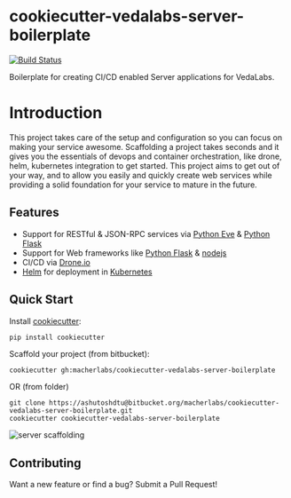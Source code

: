cookiecutter-vedalabs-server-boilerplate
========

[![Build Status](https://drone.vedalabs.in/api/badges/macherlabs/cookiecutter-vedalabs-server-boilerplate/status.svg?branch=master)](https://drone.vedalabs.in/macherlabs/cookiecutter-vedalabs-server-boilerplate)

Boilerplate for creating CI/CD enabled Server applications for VedaLabs.

# Introduction
This project takes care of the setup and configuration so you can focus on making your service awesome. Scaffolding a project takes seconds and it gives you the essentials of devops and container orchestration, like drone, helm, kubernetes integration to get started. This project aims to get out of your way, and to allow you easily and quickly create web services while providing a solid foundation for your service to mature in the future.

## Features

- Support for RESTful & JSON-RPC services via [Python Eve](http://docs.python-eve.org/en/latest/) & [Python Flask](http://flask.pocoo.org/)
- Support for Web frameworks like [Python Flask](http://flask.pocoo.org/) & [nodejs](https://nodejs.org/en/)
- CI/CD via [Drone.io](https://drone.vedalabs.in)
- [Helm](https://www.helm.sh/) for deployment in [Kubernetes](https://kubernetes.io/)

## Quick Start
Install [cookiecutter](https://github.com/audreyr/cookiecutter):
```bash
pip install cookiecutter
```

Scaffold your project (from bitbucket):
```
cookiecutter gh:macherlabs/cookiecutter-vedalabs-server-boilerplate
```
OR (from folder)
```
git clone https://ashutoshdtu@bitbucket.org/macherlabs/cookiecutter-vedalabs-server-boilerplate.git
cookiecutter cookiecutter-vedalabs-server-boilerplate
```


![server scaffolding](https://cloud.githubusercontent.com/assets/3332051/10678207/df1f2de0-78de-11e5-84b7-62484ddfea56.gif)

## Contributing
Want a new feature or find a bug? Submit a Pull Request!
